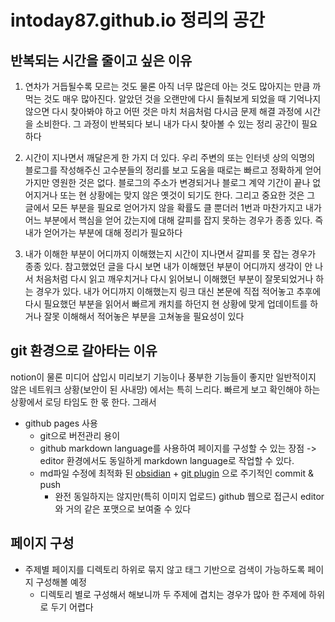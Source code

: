 # intoday87.github.io 정리의 공간

## 반복되는 시간을 줄이고 싶은 이유

1. 연차가 거듭될수록 모르는 것도 물론 아직 너무 많은데 아는 것도 많아지는 만큼 까먹는 것도 매우 많아진다. 알았던 것을 오랜만에 다시 들춰보게 되었을 때 기억나지 않으면 다시 찾아봐야 하고 어떤 것은 마치 처음처럼 다시금 문제 해결 과정에 시간을 소비한다. 그 과정이 반복되다 보니 내가 다시 찾아볼 수 있는 정리 공간이 필요하다

2. 시간이 지나면서 깨달은게 한 가지 더 있다. 우리 주변의 또는 인터넷 상의 익명의 블로그를 작성해주신 고수분들의 정리를 보고 도움을 때로는 빠르고 정확하게 얻어 가지만 영원한 것은 없다.  블로그의 주소가 변경되거나 블로그 계약 기간이 끝나 없어지거나 또는 현 상황에는 맞지 않은 옛것이 되기도 한다. 그리고 중요한 것은 그 글에서 모든 부분을 필요로 얻어가지 않을 확률도 클 뿐더러 1번과 마찬가지고 내가 어느 부분에서 핵심을 얻어 갔는지에 대해 갈피를 잡지 못하는 경우가 종종 있다. 즉 내가 얻어가는 부분에 대해 정리가 필요하다

3. 내가 이해한 부분이 어디까지 이해했는지 시간이 지나면서 갈피를 못 잡는 경우가 종종 있다. 참고했었던 글을 다시 보면 내가 이해했던 부분이 어디까지 생각이 안 나서 처음처럼 다시 읽고 깨우치거나 다시 읽어보니 이해했던 부분이 잘못되었거나 하는 경우가 있다. 내가 어디까지 이해했는지 링크 대신 본문에 직접 적어놓고 추후에 다시 필요했던 부분을 읽어서 빠르게 캐치를 하던지 현 상황에 맞게 업데이트를 하거나 잘못 이해해서 적어놓은 부분을 고쳐놓을 필요성이 있다

## git 환경으로 갈아타는 이유

notion이 물론 미디어 삽입시 미리보기 기능이나 풍부한 기능들이 좋지만 일반적이지 않은 네트워크 상황(보안이 된 사내망) 에서는 특히 느리다. 빠르게 보고 확인해야 하는 상황에서 로딩 타임도 한 몫 한다. 그래서

-  github pages 사용
	- git으로 버전관리 용이
	- github markdown language를 사용하여 페이지를 구성할 수 있는 장점 -> editor 환경에서도 동일하게 markdown language로 작업할 수 있다. 
	- md파일  수정에 최적화 된 [obsidian](https://obsidian.md/) + [git plugin](https://github.com/Vinzent03/obsidian-git) 으로 주기적인 commit & push
		- 완전 동일하지는 않지만(특히 이미지 업로드) github 웹으로 접근시 editor와 거의 같은 포맷으로 보여줄 수 있다

## 페이지 구성

- 주제별 페이지를 디렉토리 하위로 묶지 않고 태그 기반으로 검색이 가능하도록 페이지 구성해볼 예정
	- 디렉토리 별로 구성해서 해보니까 두 주제에 겹치는 경우가 많아 한 주제에 하위로 두기 어렵다